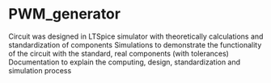 # PWM_generator
Circuit was designed in LTSpice simulator with theoretically calculations and standardization of components
Simulations to demonstrate the functionality of the circuit with the standard, real components (with tolerances)
Documentation to explain the computing, design, standardization and simulation process
